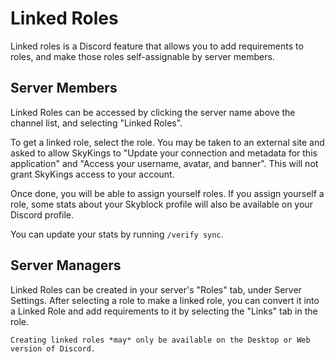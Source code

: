 # Linked Roles

Linked roles is a Discord feature that allows you to add requirements to roles, 
and make those roles self-assignable by server members.

## Server Members

Linked Roles can be accessed by clicking the server name above the channel list, and selecting "Linked Roles".

To get a linked role, select the role. You may be taken to an external site and asked to allow SkyKings to 
"Update your connection and metadata for this application" and "Access your username, avatar, and banner".
This will not grant SkyKings access to your account.

Once done, you will be able to assign yourself roles. If you assign yourself a role, 
some stats about your Skyblock profile will also be available on your Discord profile.

You can update your stats by running `/verify sync`.


## Server Managers

Linked Roles can be created in your server's "Roles" tab, under Server Settings. 
After selecting a role to make a linked role, you can convert it into a Linked Role and add requirements to it 
by selecting the "Links" tab in the role.

```{note}
Creating linked roles *may* only be available on the Desktop or Web version of Discord.
```
